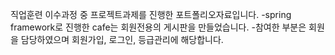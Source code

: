 직업훈련 이수과정 중 프로젝트과제를 진행한 포트폴리오자료입니다.
-spring framework로 진행한 cafe는 회원전용의 게시판을 만들었습니다.
-참여한 부분은 회원을 담당하였으며 회원가입, 로그인, 등급관리에 해당합니다.
